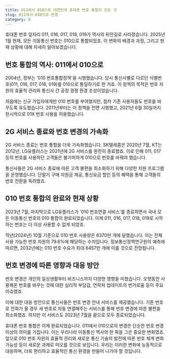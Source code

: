 ```yaml
---
title: 011에서 010으로 대한민국 휴대폰 번호 통합의 모든 것
slug: 011에서-010으로-변경
category: 0
---
```


휴대폰 번호 앞자리 011, 016, 017, 018, 019가 역사의 뒤안길로 사라졌습니다. 2025년 1월 현재, 모든 이동통신 번호는 010으로 통합되었죠. 이 변화의 배경과 과정, 그리고 현재 상황에 대해 자세히 알아보겠습니다.

## 번호 통합의 역사: 011에서 010으로

2004년, 정부는 '010 번호통합정책'을 시행했습니다. 당시 통신사별로 다르던 식별번호(011, 016, 017, 018, 019)를 010으로 통일하기로 한 거죠. 이 정책의 목적은 번호 자원의 효율적 관리와 통신사 간 공정 경쟁 환경 조성이었습니다.

처음에는 신규 가입자에게만 010 번호를 부여했지만, 점차 기존 사용자들도 번호를 바꾸도록 유도했습니다. 2011년부터는 이 정책을 전면 시행했고, 2021년 6월 30일까지 한시적으로 01X 번호 사용을 허용했습니다.

## 2G 서비스 종료와 번호 변경의 가속화

2G 서비스 종료는 번호 통합을 더욱 가속화했습니다. SK텔레콤은 2020년 7월, KT는 2012년, LG유플러스는 2021년에 2G 서비스를 완전히 종료했죠. 이로 인해 011, 017 등의 번호를 사용하던 고객들은 불가피하게 010으로 번호를 바꿔야 했습니다.

통신사들은 2G 서비스 종료에 따른 고객 불편을 최소화하기 위해 다양한 지원 프로그램을 운영했습니다. 단말기 구매 지원금 제공, 통신요금 할인 등의 혜택을 통해 고객들의 번호 전환을 독려했죠.

## 010 번호 통합의 완료와 현재 상황

2023년 7월, 마지막으로 LG유플러스가 '010 번호연결 서비스'를 종료하면서 국내 모든 이동통신 번호의 010 통합이 완료되었습니다. 이제 011, 016, 017, 018, 019로 시작하는 번호는 더 이상 사용할 수 없게 되었죠.

작년(2024년) 10월 기준으로 010 번호 사용량은 6370만 개에 달했습니다. 이는 전체 사용 가능한 번호 자원의 79.6%에 해당하는 수치입니다. 정보통신정책연구원의 예측에 따르면, 2032년에는 010 번호 수요가 최대 6457만 개에 이를 것으로 전망됩니다.

## 번호 변경에 따른 영향과 대응 방안

번호 변경은 개인의 일상생활부터 비즈니스까지 다양한 영향을 미쳤습니다. 오랫동안 사용해온 번호를 바꾸는 것에 대한 심리적 부담감, 연락처 업데이트의 번거로움 등이 주요 이슈였죠.

이에 대한 대응 방안으로 통신사들은 번호 변경 안내 서비스를 제공했습니다. 기존 번호로 전화가 올 경우 새 번호로 자동 연결해주는 서비스를 통해 번호 변경에 따른 불편을 최소화했죠. 하지만 이 서비스도 2023년 7월을 끝으로 모두 종료되었습니다.

휴대폰 번호 통합은 이제 완료되었습니다. 011에서 010으로의 변경은 단순한 번호 변경 이상의 의미를 가집니다. 이는 우리나라 이동통신 역사의 한 획을 그은 중요한 변화였죠. 앞으로 010 번호 자원의 효율적 관리와 새로운 통신 기술의 발전에 따른 번호 체계 변화 가능성 등이 새로운 과제로 떠오를 것으로 보입니다. 우리는 이러한 변화에 능동적으로 대응하며, 더욱 편리하고 효율적인 통신 환경을 만들어 나가야 할 것입니다.